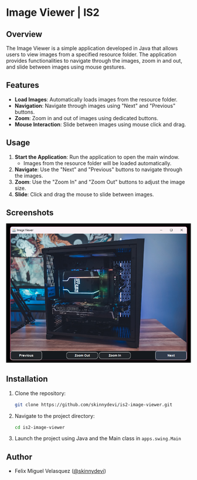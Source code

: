 # Image Viewer | IS2

## Overview

The Image Viewer is a simple application developed in Java that allows users to view images from a specified resource folder. The application provides functionalities to navigate through the images, zoom in and out, and slide between images using mouse gestures.

## Features

- **Load Images**: Automatically loads images from the resource folder.
- **Navigation**: Navigate through images using "Next" and "Previous" buttons.
- **Zoom**: Zoom in and out of images using dedicated buttons.
- **Mouse Interaction**: Slide between images using mouse click and drag.

## Usage

1. **Start the Application**: Run the application to open the main window.
	- Images from the resource folder will be loaded automatically.
2. **Navigate**: Use the "Next" and "Previous" buttons to navigate through the images.
3. **Zoom**: Use the "Zoom In" and "Zoom Out" buttons to adjust the image size.
4. **Slide**: Click and drag the mouse to slide between images.

## Screenshots

![App Screenshot](docs/app-screenshot.png)

## Installation

1. Clone the repository:
	```bash
	git clone https://github.com/skinnydevi/is2-image-viewer.git
	```
2. Navigate to the project directory:
	```bash
	cd is2-image-viewer
	```
3. Launch the project using Java and the Main class in `apps.swing.Main`

## Author

- Felix Miguel Velasquez ([@skinnydevi](https://github.com/skinnydevi))
